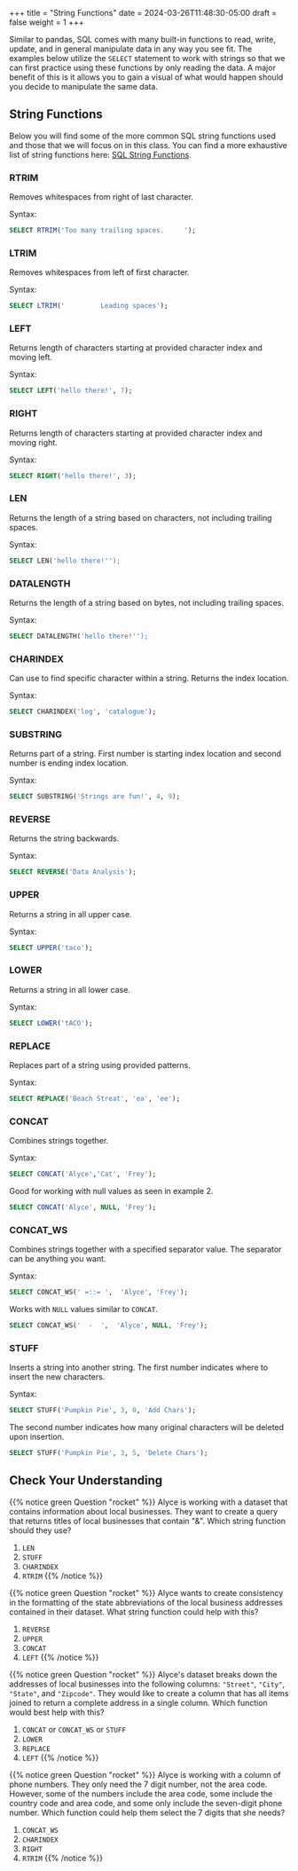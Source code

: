 +++
title = "String Functions"
date = 2024-03-26T11:48:30-05:00
draft = false
weight = 1
+++

Similar to pandas, SQL comes with many built-in functions to read, write, update, and in general manipulate data in any way you see fit. The examples below utilize the `SELECT` statement to work with strings so that we can first practice using these functions by only reading the data. A major benefit of this is it allows you to gain a visual of what would happen should you decide to manipulate the same data.

## String Functions

Below you will find some of the more common SQL string functions used and those that we will focus on in this class. You can find a more exhaustive list of string functions here: [SQL String Functions](https://learn.microsoft.com/en-us/sql/t-sql/functions/string-functions-transact-sql?view=sql-server-ver15).

### RTRIM

Removes whitespaces from right of last character.

Syntax:

```sql
SELECT RTRIM('Too many trailing spaces.     ');
```

### LTRIM

Removes whitespaces from left of first character.

Syntax:

```sql
SELECT LTRIM('         Leading spaces');
```

### LEFT

Returns length of characters starting at provided character index and moving left.

Syntax:

```sql
SELECT LEFT('hello there!', 7);
```

### RIGHT

Returns length of characters starting at provided character index and moving right.

Syntax:

```sql
SELECT RIGHT('hello there!', 3);
```

### LEN

Returns the length of a string based on characters, not including trailing spaces.

Syntax:

```sql
SELECT LEN('hello there!'');
```

### DATALENGTH

Returns the length of a string based on bytes, not including trailing spaces.

Syntax:

```sql
SELECT DATALENGTH('hello there!'');
```

### CHARINDEX

Can use to find specific character within a string. Returns the index location.

Syntax:

```sql
SELECT CHARINDEX('log', 'catalogue');
```

### SUBSTRING

Returns part of a string. First number is starting index location and second number is ending index location.

Syntax:

```sql
SELECT SUBSTRING('Strings are fun!', 4, 9);
```

### REVERSE

Returns the string backwards.

Syntax:

```sql
SELECT REVERSE('Data Analysis');
```

### UPPER

Returns a string in all upper case.

Syntax:

```sql
SELECT UPPER('taco');
```

### LOWER

Returns a string in all lower case.

Syntax:

```sql
SELECT LOWER('tACO');
```

### REPLACE

Replaces part of a string using provided patterns.

Syntax:

```sql
SELECT REPLACE('Beach Streat', 'ea', 'ee');
```

### CONCAT

Combines strings together.

Syntax:

```sql
SELECT CONCAT('Alyce','Cat', 'Frey');
```

Good for working with null values as seen in example 2.

```sql
SELECT CONCAT('Alyce', NULL, 'Frey');
```

### CONCAT_WS

Combines strings together with a specified separator value. The separator can be anything you want.

Syntax:

```sql
SELECT CONCAT_WS(' =::= ',  'Alyce', 'Frey');
```

Works with `NULL` values similar to `CONCAT`.

```sql
SELECT CONCAT_WS('  -  ',  'Alyce', NULL, 'Frey');
```

### STUFF

Inserts a string into another string. The first number indicates where to insert the new characters.

Syntax:

```sql
SELECT STUFF('Pumpkin Pie', 3, 0, 'Add Chars');
```

The second number indicates how many original characters will be deleted upon insertion.

```sql
SELECT STUFF('Pumpkin Pie', 3, 5, 'Delete Chars');
```

## Check Your Understanding

{{% notice green Question "rocket" %}}
Alyce is working with a dataset that contains information about local businesses.  They  want to create a query that returns titles of local businesses that contain "&".  Which string function should they use?

1. `LEN`
1. `STUFF`
1. `CHARINDEX`
1. `RTRIM`
{{% /notice %}}

{{% notice green Question "rocket" %}}
Alyce wants to create consistency in the formatting of the state abbreviations of the local business addresses contained in their dataset.  What string function could help with this?

1. `REVERSE`
1. `UPPER`
1. `CONCAT`
1. `LEFT`
{{% /notice %}}

{{% notice green Question "rocket" %}}
Alyce's dataset breaks down the addresses of local businesses into the following columns: `"Street"`, `"City"`, `"State"`, and ``"Zipcode"``.  They would like to create a column that has all items joined to return a complete address in a single column.   Which function would best help with this?

1. `CONCAT` or `CONCAT_WS` or `STUFF`
1. `LOWER`
1. `REPLACE`
1. `LEFT`
{{% /notice %}}

{{% notice green Question "rocket" %}}
Alyce is working with a column of phone numbers.  They only need the 7 digit number, not the area code.  However, some of the numbers include the area code, some include the country code and area code, and some only include the seven-digit phone number.  Which function could help them select the 7 digits that she needs?

1. `CONCAT_WS`
1. `CHARINDEX`
1. `RIGHT`
1. `RTRIM`
{{% /notice %}}